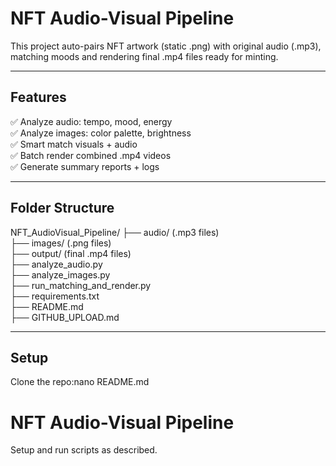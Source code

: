# NFT Audio-Visual Pipeline

This project auto-pairs NFT artwork
(static .png) with original audio
(.mp3), matching moods and rendering
final .mp4 files ready for minting.

---

## Features

✅ Analyze audio: tempo, mood, energy  
✅ Analyze images: color palette,
brightness  
✅ Smart match visuals + audio  
✅ Batch render combined .mp4 videos  
✅ Generate summary reports + logs

---

## Folder Structure

NFT_AudioVisual_Pipeline/
├── audio/ (.mp3 files)  
├── images/ (.png files)  
├── output/ (final .mp4 files)  
├── analyze_audio.py  
├── analyze_images.py  
├── run_matching_and_render.py  
├── requirements.txt  
├── README.md  
├── GITHUB_UPLOAD.md

---

## Setup

Clone the repo:nano README.md
# NFT Audio-Visual Pipeline
Setup and run scripts as described.
